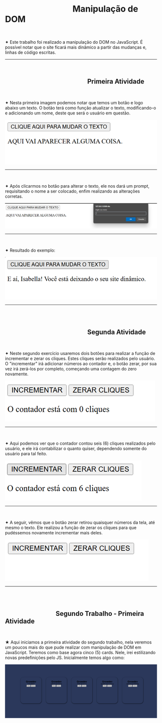 <h1>        Manipulação de DOM</h1>
<br>
<p>✦ Este trabalho foi realizado a manipulação do DOM no JavaScript.
É possível notar que o site ficará mais dinâmico a partir das mudanças e,
linhas de código escritas.</p>
<hr>
<br>
<h2>             Primeira Atividade</h2>
<br>
<p>✦ Nesta primeira imagem podemos notar que temos um botão e logo abaixo um texto.
O botão terá como função atualizar o texto, modificando-o e adicionando um nome,
deste que será o usuário em questão.</p>
<img src="./atividade-1/imagens/imagem-atv1.png" alt="imagem-inicial">
<hr>
<br>
<p>✦ Após clicarmos no botão para alterar o texto, ele nos dará um prompt,
requisitando o nome a ser colocado, enfim realizando as alterações corretas.</p>
<img src="./atividade-1/imagens/imagem2-atv1.png" alt="segunda-imagem">
<hr>
<br>
<p>✦ Resultado do exemplo:</p>
<img src="./atividade-1/imagens/imagem3-atv1.png" alt="segunda-imagem">
<hr>
<br>
<br>
<h2>             Segunda Atividade</h2>
<br>
<p>✦ Neste segundo exercício usaremos dois botões para realizar a função de
incrementar e zerar os cliques. Estes cliques serão realizados pelo usuário. O "incrementar"
irá adicionar números ao contador e, o botão zerar, por sua vez irá zerá-los por completo,
começando uma contagem do zero novamente.</p>
<img src="./atividade-1/imagens/imagem-atv2.png" alt="imagem-atividade-2">
<hr>
<br>
<p>✦ Aqui podemos ver que o contador contou seis (6) cliques realizados pelo usuário,
e ele irá contabilizar o quanto quiser, dependendo somente do usuário para tal feito.</p>
<img src="./atividade-1/imagens/imagem2-atv2.png" alt="segunda-imagem-atividade-2">
<hr>
<br>
<p>✦ A seguir, vêmos que o botão zerar retirou quaisquer números da tela, até mesmo o texto.
Ele realizou a função de zerar os cliques para que pudéssemos novamente incrementar mais deles.</p>
<img src="./atividade-1/imagens/imagem3-atv2.png" alt="terceira-imagem-atividade-2">
<hr>
<br>
<br>
<h2>        Segundo Trabalho - Primeira Atividade</h2>
<br>
<p>★ Aqui iniciamos a primeira atividade do segundo trabalho,
nela veremos um poucos mais do que pude realizar com manipulação de DOM em
JavaScript. Teremos como base agora cinco (5) cards. Nele, irei estilizando
novas predefinições pelo JS. Inicialmente temos algo como:</p>
<img src="./atividade-2/imagens/imagem.png" alt="primeira-imagem">